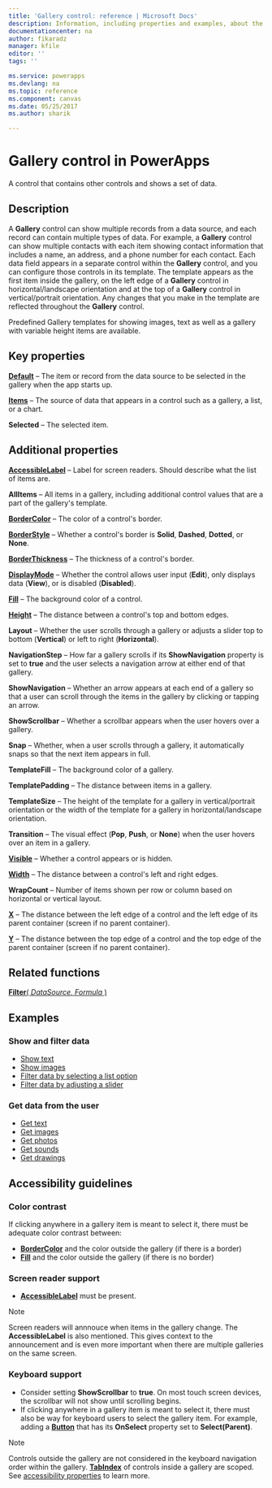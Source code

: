 ```yaml
---
title: 'Gallery control: reference | Microsoft Docs'
description: Information, including properties and examples, about the Gallery control
documentationcenter: na
author: fikaradz
manager: kfile
editor: ''
tags: ''

ms.service: powerapps
ms.devlang: na
ms.topic: reference
ms.component: canvas
ms.date: 05/25/2017
ms.author: sharik

---
```

# Gallery control in PowerApps
A control that contains other controls and shows a set of data.

## Description
A **Gallery** control can show multiple records from a data source, and each record can contain multiple types of data. For example, a **Gallery** control can show multiple contacts with each item showing contact information that includes a name, an address, and a phone number for each contact. Each data field appears in a separate control within the **Gallery** control, and you can configure those controls in its template. The template appears as the first item inside the gallery, on the left edge of a **Gallery** control in horizontal/landscape orientation and at the top of a **Gallery** control in vertical/portrait orientation. Any changes that you make in the template are reflected throughout the **Gallery** control.

Predefined Gallery templates for showing images, text as well as a gallery with variable height items are available.

## Key properties
**[Default](properties-core.md)** – The item or record from the data source to be selected in the gallery when the app starts up.

**[Items](properties-core.md)** – The source of data that appears in a control such as a gallery, a list, or a chart.

**Selected** – The selected item.

## Additional properties
**[AccessibleLabel](properties-accessibility.md)** – Label for screen readers. Should describe what the list of items are.

**AllItems** – All items in a gallery, including additional control values that are a part of the gallery's template.

**[BorderColor](properties-color-border.md)** – The color of a control's border.

**[BorderStyle](properties-color-border.md)** – Whether a control's border is **Solid**, **Dashed**, **Dotted**, or **None**.

**[BorderThickness](properties-color-border.md)** – The thickness of a control's border.

**[DisplayMode](properties-core.md)** – Whether the control allows user input (**Edit**), only displays data (**View**), or is disabled (**Disabled**).

**[Fill](properties-color-border.md)** – The background color of a control.

**[Height](properties-size-location.md)** – The distance between a control's top and bottom edges.

**Layout** – Whether the user scrolls through a gallery or adjusts a slider top to bottom (**Vertical**) or left to right (**Horizontal**).

**NavigationStep** – How far a gallery scrolls if its **ShowNavigation** property is set to **true** and the user selects a navigation arrow at either end of that gallery.

**ShowNavigation** – Whether an arrow appears at each end of a gallery so that a user can scroll through the items in the gallery by clicking or tapping an arrow.

**ShowScrollbar** – Whether a scrollbar appears when the user hovers over a gallery.

**Snap** – Whether, when a user scrolls through a gallery, it automatically snaps so that the next item appears in full.

**TemplateFill** – The background color of a gallery.

**TemplatePadding** – The distance between items in a gallery.

**TemplateSize** – The height of the template for a gallery in vertical/portrait orientation or the width of the template for a gallery in horizontal/landscape orientation.

**Transition** – The visual effect (**Pop**, **Push**, or **None**) when the user hovers over an item in a gallery.

**[Visible](properties-core.md)** – Whether a control appears or is hidden.

**[Width](properties-size-location.md)** – The distance between a control's left and right edges.

**WrapCount** – Number of items shown per row or column based on horizontal or vertical layout.

**[X](properties-size-location.md)** – The distance between the left edge of a control and the left edge of its parent container (screen if no parent container).

**[Y](properties-size-location.md)** – The distance between the top edge of a control and the top edge of the parent container (screen if no parent container).

## Related functions
[**Filter**( *DataSource*, *Formula* )](../functions/function-filter-lookup.md)

## Examples
### Show and filter data
* [Show text](control-text-box.md#show-data-in-a-gallery)
* [Show images](control-image.md#show-a-set-of-images-from-a-data-source)
* [Filter data by selecting a list option](control-drop-down.md#example)
* [Filter data by adjusting a slider](control-slider.md#example)

### Get data from the user
* [Get text](control-text-input.md#collect-data)
* [Get images](control-add-picture.md#add-images-to-an-image-gallery-control)
* [Get photos](control-camera.md#example)
* [Get sounds](control-microphone.md#example)
* [Get drawings](control-pen-input.md#create-a-set-of-images)


## Accessibility guidelines
### Color contrast
If clicking anywhere in a gallery item is meant to select it, there must be adequate color contrast between:
* **[BorderColor](properties-color-border.md)** and the color outside the gallery (if there is a border)
* **[Fill](properties-color-border.md)** and the color outside the gallery (if there is no border)

### Screen reader support
* **[AccessibleLabel](properties-accessibility.md)** must be present.

> [!NOTE]
> Screen readers will annnouce when items in the gallery change. The **AccessibleLabel** is also mentioned. This gives context to the announcement and is even more important when there are multiple galleries on the same screen.

### Keyboard support
* Consider setting **ShowScrollbar** to **true**. On most touch screen devices, the scrollbar will not show until scrolling begins.
* If clicking anywhere in a gallery item is meant to select it, there must also be way for keyboard users to select the gallery item. For example, adding a **[Button](control-button.md)** that has its **OnSelect** property set to **Select(Parent)**.

> [!NOTE]
> Controls outside the gallery are not considered in the keyboard navigation order within the gallery. **[TabIndex](properties-accessibility.md)** of controls inside a gallery are scoped. See [accessibility properties](properties-accessibility.md) to learn more.
